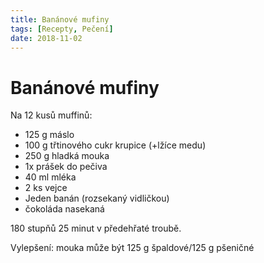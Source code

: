 ```yaml
---
title: Banánové mufiny
tags: [Recepty, Pečení]
date: 2018-11-02
---
```


# Banánové mufiny

Na 12 kusů muffinů:
 
* 125 g máslo
* 100 g třtinového cukr krupice (+lžíce medu)
* 250 g hladká mouka 
* 1x prášek do pečiva
* 40 ml mléka
* 2 ks vejce
* Jeden banán (rozsekaný vidličkou)
* čokoláda nasekaná

180 stupňů 25 minut v předehřaté troubě.

Vylepšení: mouka může být 125 g špaldové/125 g pšeničné